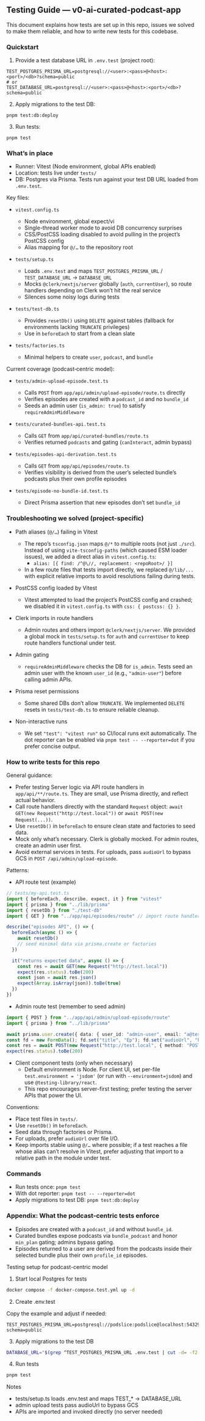 ## Testing Guide — v0-ai-curated-podcast-app

This document explains how tests are set up in this repo, issues we solved to make them reliable, and how to write new tests for this codebase.

### Quickstart

1) Provide a test database URL in `.env.test` (project root):

```
TEST_POSTGRES_PRISMA_URL=postgresql://<user>:<pass>@<host>:<port>/<db>?schema=public
# or
TEST_DATABASE_URL=postgresql://<user>:<pass>@<host>:<port>/<db>?schema=public
```

2) Apply migrations to the test DB:

```
pnpm test:db:deploy
```

3) Run tests:

```
pnpm test
```


### What’s in place

- Runner: Vitest (Node environment, global APIs enabled)
- Location: tests live under `tests/`
- DB: Postgres via Prisma. Tests run against your test DB URL loaded from `.env.test`.

Key files:

- `vitest.config.ts`
  - Node environment, global expect/vi
  - Single-thread worker mode to avoid DB concurrency surprises
  - CSS/PostCSS loading disabled to avoid pulling in the project’s PostCSS config
  - Alias mapping for `@/…` to the repository root

- `tests/setup.ts`
  - Loads `.env.test` and maps `TEST_POSTGRES_PRISMA_URL` / `TEST_DATABASE_URL` → `DATABASE_URL`
  - Mocks `@clerk/nextjs/server` globally (`auth`, `currentUser`), so route handlers depending on Clerk won’t hit the real service
  - Silences some noisy logs during tests

- `tests/test-db.ts`
  - Provides `resetDb()` using `DELETE` against tables (fallback for environments lacking `TRUNCATE` privileges)
  - Use in `beforeEach` to start from a clean slate

- `tests/factories.ts`
  - Minimal helpers to create `user`, `podcast`, and `bundle`

Current coverage (podcast‑centric model):

- `tests/admin-upload-episode.test.ts`
  - Calls `POST` from `app/api/admin/upload-episode/route.ts` directly
  - Verifies episodes are created with a `podcast_id` and no `bundle_id`
  - Seeds an admin user (`is_admin: true`) to satisfy `requireAdminMiddleware`

- `tests/curated-bundles-api.test.ts`
  - Calls `GET` from `app/api/curated-bundles/route.ts`
  - Verifies returned `podcasts` and gating (`canInteract`, admin bypass)

- `tests/episodes-api-derivation.test.ts`
  - Calls `GET` from `app/api/episodes/route.ts`
  - Verifies visibility is derived from the user’s selected bundle’s podcasts plus their own profile episodes

- `tests/episode-no-bundle-id.test.ts`
  - Direct Prisma assertion that new episodes don’t set `bundle_id`


### Troubleshooting we solved (project-specific)

- Path aliases (`@/…`) failing in Vitest
  - The repo’s `tsconfig.json` maps `@/*` to multiple roots (not just `./src`). Instead of using `vite-tsconfig-paths` (which caused ESM loader issues), we added a direct alias in `vitest.config.ts`:
    - `alias: [{ find: /^@\//, replacement: <repoRoot>/ }]`
  - In a few route files that tests import directly, we replaced `@/lib/...` with explicit relative imports to avoid resolutions failing during tests.

- PostCSS config loaded by Vitest
  - Vitest attempted to load the project’s PostCSS config and crashed; we disabled it in `vitest.config.ts` with `css: { postcss: {} }`.

- Clerk imports in route handlers
  - Admin routes and others import `@clerk/nextjs/server`. We provided a global mock in `tests/setup.ts` for `auth` and `currentUser` to keep route handlers functional under test.

- Admin gating
  - `requireAdminMiddleware` checks the DB for `is_admin`. Tests seed an admin user with the known `user_id` (e.g., `"admin-user"`) before calling admin APIs.

- Prisma reset permissions
  - Some shared DBs don’t allow `TRUNCATE`. We implemented `DELETE` resets in `tests/test-db.ts` to ensure reliable cleanup.

- Non-interactive runs
  - We set `"test": "vitest run"` so CI/local runs exit automatically. The dot reporter can be enabled via `pnpm test -- --reporter=dot` if you prefer concise output.


### How to write tests for this repo

General guidance:

- Prefer testing Server logic via API route handlers in `app/api/**/route.ts`. They are small, use Prisma directly, and reflect actual behavior.
- Call route handlers directly with the standard `Request` object: `await GET(new Request("http://test.local"))` or `await POST(new Request(...))`.
- Use `resetDb()` in `beforeEach` to ensure clean state and factories to seed data.
- Mock only what’s necessary. Clerk is globally mocked. For admin routes, create an admin user first.
- Avoid external services in tests. For uploads, pass `audioUrl` to bypass GCS in `POST /api/admin/upload-episode`.

Patterns:

- API route test (example)

```ts
// tests/my-api.test.ts
import { beforeEach, describe, expect, it } from "vitest"
import { prisma } from "../lib/prisma"
import { resetDb } from "./test-db"
import { GET } from "../app/api/episodes/route" // import route handler

describe("episodes API", () => {
  beforeEach(async () => {
    await resetDb()
    // seed minimal data via prisma.create or factories
  })

  it("returns expected data", async () => {
    const res = await GET(new Request("http://test.local"))
    expect(res.status).toBe(200)
    const json = await res.json()
    expect(Array.isArray(json)).toBe(true)
  })
})
```

- Admin route test (remember to seed admin)

```ts
import { POST } from "../app/api/admin/upload-episode/route"
import { prisma } from "../lib/prisma"

await prisma.user.create({ data: { user_id: "admin-user", email: "a@test.com", password: "x", is_admin: true } })
const fd = new FormData(); fd.set("title", "Ep"); fd.set("audioUrl", "https://cdn/foo.mp3"); fd.set("podcastId", somePodcastId)
const res = await POST(new Request("http://test.local", { method: "POST", body: fd as any }))
expect(res.status).toBe(200)
```

- Client component tests (only when necessary)
  - Default environment is Node. For client UI, set per-file `test.environment = 'jsdom'` (or run with `--environment=jsdom`) and use `@testing-library/react`.
  - This repo encourages server-first testing; prefer testing the server APIs that power the UI.

Conventions:

- Place test files in `tests/`.
- Use `resetDb()` in `beforeEach`.
- Seed data through factories or Prisma.
- For uploads, prefer `audioUrl` over file I/O.
- Keep imports stable using `@/…` where possible; if a test reaches a file whose alias can’t resolve in Vitest, prefer adjusting that import to a relative path in the module under test.


### Commands

- Run tests once: `pnpm test`
- With dot reporter: `pnpm test -- --reporter=dot`
- Apply migrations to test DB: `pnpm test:db:deploy`


### Appendix: What the podcast‑centric tests enforce

- Episodes are created with a `podcast_id` and without `bundle_id`.
- Curated bundles expose podcasts via `bundle_podcast` and honor `min_plan` gating; admins bypass gating.
- Episodes returned to a user are derived from the podcasts inside their selected bundle plus their own `profile_id` episodes.

Testing setup for podcast-centric model

1) Start local Postgres for tests

```sh
docker compose -f docker-compose.test.yml up -d
```

2) Create .env.test

Copy the example and adjust if needed:

```
TEST_POSTGRES_PRISMA_URL=postgresql://podslice:podslice@localhost:54329/podslice_test?schema=public
```

3) Apply migrations to the test DB

```sh
DATABASE_URL="$(grep ^TEST_POSTGRES_PRISMA_URL .env.test | cut -d= -f2-)" pnpm prisma migrate deploy
```

4) Run tests

```sh
pnpm test
```

Notes
- tests/setup.ts loads .env.test and maps TEST_* → DATABASE_URL
- admin upload tests pass audioUrl to bypass GCS
- APIs are imported and invoked directly (no server needed)


